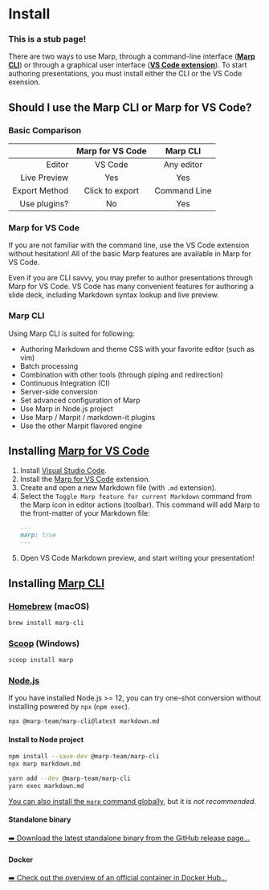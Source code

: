# Install

### This is a stub page!

There are two ways to use Marp, through a command-line interface (**[Marp CLI][marp cli]**) or through a graphical user interface (**[VS Code extension][marp for vs code]**). To start authoring presentations, you must install either the CLI or the VS Code exension.

## Should I use the Marp CLI or Marp for VS Code?

### Basic Comparison

|                         	| Marp for VS Code 	| Marp CLI            	|
|-------------------------:	|:------------------:	|:---------------------:	|
| Editor                  	| VS Code          	| Any editor 	|
| Live Preview            	| Yes              	| Yes                  	|
| Export Method           	| Click to export  	| Command Line        	|
| Use plugins? 	| No               	| Yes                 	|


### Marp for VS Code

If you are not familiar with the command line, use the VS Code extension without hesitation! All of the basic Marp features are available in Marp for VS Code.

Even if you are CLI savvy, you may prefer to author presentations through Marp for VS Code. VS Code has many convenient features for authoring a slide deck, including Markdown syntax lookup and live preview.

### Marp CLI

Using Marp CLI is suited for following:

- Authoring Markdown and theme CSS with your favorite editor (such as vim)
- Batch processing
- Combination with other tools (through piping and redirection)
- Continuous Integration (CI)
- Server-side conversion
- Set advanced configuration of Marp
- Use Marp in Node.js project
- Use Marp / Marpit / markdown-it plugins
- Use the other Marpit flavored engine

## Installing [Marp for VS Code]

1. Install [Visual Studio Code].
2. Install the [Marp for VS Code] extension.
3. Create and open a new Markdown file (with `.md` extension).
4. Select the `Toggle Marp feature for current Markdown` command from the Marp icon in editor actions (toolbar). This command will add Marp to the front-matter of your Markdown file:
   ```markdown
   ---
   marp: true
   ---
   ```
5. Open VS Code Markdown preview, and start writing your presentation!

[visual studio code]: https://code.visualstudio.com/
[marp for vs code]: https://marketplace.visualstudio.com/items?itemName=marp-team.marp-vscode

## Installing [Marp CLI]

[marp cli]: https://github.com/marp-team/marp-cli

### [Homebrew](https://brew.sh/) (macOS)

```bash
brew install marp-cli
```

### [Scoop](https://scoop.sh/) (Windows)

```bash
scoop install marp
```

### [Node.js](https://nodejs.org/)

If you have installed Node.js >= 12, you can try one-shot conversion without installing powered by `npx` (`npm exec`).

```bash
npx @marp-team/marp-cli@latest markdown.md
```

#### Install to Node project

```bash
npm install --save-dev @marp-team/marp-cli
npx marp markdown.md
```

```bash
yarn add --dev @marp-team/marp-cli
yarn exec markdown.md
```

[You can also install the `marp` command globally](https://github.com/marp-team/marp-cli#global-installation), but it is _not recommended_.

#### Standalone binary

[➡️ Download the latest standalone binary from the GitHub release page...][standalone binary]

[standalone binary]: https://github.com/marp-team/marp-cli/releases

#### Docker

[➡️ Check out the overview of an official container in Docker Hub...][docker]

[docker]: https://hub.docker.com/r/marpteam/marp-cli/
